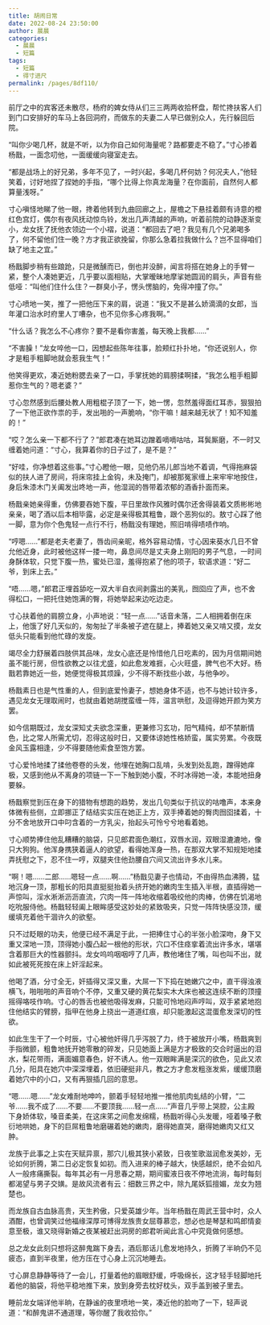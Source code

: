 ```yaml
---
title: 胡闹日常
date: 2022-08-24 23:50:00
author: 晨晨
categories: 
  - 晨晨
  - 短篇
tags: 
  - 短篇
  - 得寸进尺
permalink: /pages/8df110/
---
```


前厅之中的宾客还未散尽，杨府的婢女侍从们三三两两收拾杯盘，帮忙搀扶客人们到门口安排好的车马上各回洞府，而做东的夫妻二人早已做别众人，先行躲回后院。<!-- more -->

“叫你少喝几杯，就是不听，以为你自己如何海量呢？路都要走不稳了。”寸心掺着杨戬，一面念叨他，一面缓缓向寝室走去。

“都是战场上的好兄弟，多年不见了，一时兴起，多喝几杯何妨？何况夫人，”他轻笑着，讨好地捏了捏她的手指，“哪个比得上你真龙海量？在你面前，自然何人都算量浅呀。”

寸心嗔怪地睇了他一眼，搀着他转到九曲回廊之上，屋檐之下悬挂着颇有诗意的橙红色宫灯，偶尔有夜风抚动惊鸟铃，发出几声清越的声响，听着前院的动静逐渐变小，龙女抚了抚他衣领边一个小褶，说道：“都回去了吧？我见有几个兄弟喝多了，何不留他们住一晚？方才我正欲挽留，你那么急着拉我做什么？岂不显得咱们缺了地主之宜。”

杨戬脚步稍有些踉跄，只是微醺而已，倒也并没醉，闻言将搭在她身上的手臂一紧，整个人凑她更近，几乎要以面相贴，大掌暧昧地摩挲她圆润的肩头，声音有些低哑：“叫他们住什么住？一群臭小子，愣头愣脑的，免得冲撞了你。”

寸心喷地一笑，推了一把他压下来的肩，说道：“我又不是甚么娇滴滴的女郎，当年灌口治水时府里人丁嘈杂，也不见你多心疼我啊。”

“什么话？我怎么不心疼你？要不是看你害羞，每天晚上我都……”

“不害臊！”龙女啐他一口，因想起些陈年往事，脸颊红扑扑地，“你还说别人，你才是粗手粗脚地就会惹我生气！”

他笑得更欢，凑近她粉腮去亲了一口，手掌抚她的肩膀揉啊揉，“我怎么粗手粗脚惹你生气的？嗯老婆？”

寸心忽然感到后腰处教人用粗棍子顶了一下，她一愣，忽然羞得面红耳赤，狠狠拍了一下他正欲作祟的手，发出啪的一声脆响，“你干嘛！越来越无状了！知不知羞的！”

“哎？怎么亲一下都不行了？”郎君凑在她耳边蹭着嘀嘀咕咕，耳鬓厮磨，不一时又缠着她问道：“寸心，我算着你的日子过了，是不是？”

“好哇，你净想着这些事。”寸心瞪他一眼，见他仍吊儿郎当地不着调，气得拖麻袋似的扶人进了房间，将床帘挂上金钩，未及掩门，却被那冤家缠上来牢牢地按住，身后朱漆木门关阖发出咚地一声，他湿润的唇带着浓郁的酒香扑面而来。

杨戬亲她亲得重，仿佛要吞她下腹，平日里故作风雅时偶尔还舍得装着文质彬彬地亲亲，喝了酒以后本相毕露，必定是亲得极其粗鲁，跟个恶狗似的。敖寸心踩了他一脚，意为你个色鬼轻一点行不行，杨戬没有理她，照旧啃得啧啧作响。

“哼嗯……”都是老夫老妻了，唇齿间亲昵，格外容易动情，寸心因来葵水几日不曾允他近身，此时被他这样一搂一吻，鼻息间尽是丈夫身上刚阳的男子气息，一时间身酥体软，只觉下腹一热，蜜处已湿，羞得抱紧了他的项子，软语求道：“好二爷，到床上去。”

“唔……嗯，”郎君正埋首舔吃一双大半自衣间剥露出的美乳，囫囵应了声，也不舍得松口，一把托住她饱满的臀，将她举起来边吃边走。

寸心扶着他的肩膀立身，小声地说：“轻一点……”话音未落，二人相拥着倒在床上，他饿了好几天似的，匆匆扯了半条被子遮在腿上，捧着她又亲又啃又摸，龙女低头只能看到他忙碌的发旋。

竭尽全力舒展着四肢供其品味，龙女心底还是怜惜他几日吃素的，因为月信期间她虽不能行房，但性欲教之以往尤盛，如此愈发难捱，心火旺盛，脾气也不大好。杨戬若靠她近一些，她便觉得极其烦躁，少不得不断找些小故，与他争吵。

杨戬素日也是气性重的人，但到底爱怜妻子，想她身体不适，也不与她计较许多，遇见龙女无理取闹时，也就由着她胡搅蛮缠一阵，温言哄慰，及逗得她开颜为笑方罢。

如今信期既过，龙女深知丈夫欲念深重，更兼修习玄功，阳气精纯，却不禁断情色，比之常人所需尤切，忍得这般时日，又要体谅她性格娇蛮，属实劳累。今夜既金风玉露相逢，少不得要随他索食至饱方罢。

寸心爱怜地揉了揉他卷卷的头发，他埋在她胸口乱啃，头发到处乱跑，蹭得她痒极，又感到他从不离身的项链一下一下触到她小腹，不时冰得她一凌，本能地扭身要躲。

杨戬察觉到压在身下的猎物有想跑的趋势，发出几句类似于抗议的咕噜声，本来身体微有些侧，立即挪正了结结实实压在她正上方，双手捧着她的臀肉囫囵揉着，十分不舍地放开口中叼含着的一方乳尖，抬起头可怜兮兮地看着她。

寸心顺势捧住他乱糟糟的脑袋，只见郎君面色潮红，双唇水润，双眼湿漉漉地，像只大狗狗。他浑身携狭着逼人的欲望，看得她浑身一热，在那双大掌不知规矩地揉弄抚慰之下，忍不住一哼，双腿夹住他劲腰自穴间又流出许多水儿来。

“啊！嗯……二郎……嗯轻一点……啊……”杨戬见妻子也情动，不由得热血沸腾，猛地沉身一顶，那粗长的阳具直挺挺抬着头挤开她的嫩肉生生插入半根，直插得她一声惊叫，淫水淅淅沥沥直流，穴肉一阵一阵地收缩着吸绞他的肉棒，仿佛在饥渴地吃吮服侍他。杨戬轻轻阖上眼眸感受这妙处的紧致吸夹，只觉一阵阵快感没顶，缓缓填充着他干涸许久的欲壑。

只不过眨眼的功夫，他便已经不满足于此，一把捧住寸心的半张小脸深吻，身下又重又深地一顶，顶得她小腹凸起一根他的形状，穴口不住痉挛着流出许多水，堪堪含着那巨大的性器颤抖。龙女呜呜咽咽哼了几声，教他堵住了嘴，叫也叫不出，就如此被死死按在床上奸淫起来。

他喝了酒，分寸全无，奸插得又深又重，大屌一下下捣在她嫩穴之中，直干得浊液横飞，啪啪啪的声音响个不停，又重又硬的黄花梨实木大床也被这连续不断的顶撞摇得咯吱作响。寸心的唇舌也被他吸得发麻，只能可怜地闷声哼叫，双手紧紧地抱住他结实的臂膀，指甲在他身上挠出一道道红痕，却只能激起这混蛋愈发深切的性欲。

如此生生干了一个时辰，寸心被他奸得几乎泻脱了力，终于被放开小嘴，杨戬爽到手指微颤，粗鲁地抚开她零散的碎发，只见她面上满是方才极致的交合时逼出的泪水，梨花带雨，满面媚意春色，好不诱人。他一双眼眸满是深沉的欲色，见此又浓几分，阳具在她穴中深深埋着，依旧硬挺非凡，教之方才愈发粗涨发紫，缓缓顶磨着她穴中的小口，又有再狠插几回的意思。

“嗯……嗯……”龙女难耐地呻吟，颤着手轻轻地推一推他肌肉虬结的小臂，“二爷……我不成了……不要……不要顶我……轻一点……”声音几乎带上哭腔，公主殿下身娇体软，嗓音柔美，在这床笫之间愈发绵糯，杨戬听得心头发暖，哑着嗓子敷衍地哄她，身下的巨屌粗鲁地磨碾着她的嫩肉，磨得她直哭，磨得她嫩肉又红又肿。

龙族于此事之上实在天赋异禀，那穴儿极其狭小紧致，日夜笙歌滋润愈发美妙，无论如何折腾，第二日必定恢复如初。而入进来的棒子越大，快感越炽，绝不会如凡人一般疼痛撕裂。每年其必有一月思春之期，期间蜜液日夜不停地流淌，每时每刻都渴望与男子交嫹。是故风流者有云：细数三界之中，除九尾妖狐擅媚，龙女为翘楚也。

而龙族自古血脉高贵，天生矜傲，只爱英雄少年。当年杨戬在周武王营中时，众人酒酣，也曾调笑过他福缘深厚可博得龙族贵女屈尊慕恋，想必也是琴瑟和鸣郎情妾意至极，谁又晓得新婚之夜某被赶出洞房的郎君听闻此言心中究竟做何感想。

总之龙女此刻只想将这醉鬼踹下身去，酒后那话儿愈发地持久，折腾了半晌仍不见疲态，直到半夜里，他方压在寸心身上沉沉地睡去。

寸心屏息静静等待了一会儿，打量着他的眉眼舒缓，呼吸绵长，这才轻手轻脚地托着他的脑袋，将他平稳地推下来，放到身旁去枕好枕头，双手盖到被子里去。

睡前龙女端详他半晌，在静谧的夜里喷地一笑，凑近他的脸吻了一下，轻声说道：“和醉鬼讲不通道理，等你醒了我收拾你。”
